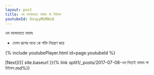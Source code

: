 ```yaml
---
layout: post
title: ওম ভালাভাতে নামায গা টাইমস
youtubeId: OxspyMURNz8
---
```

 
 
 ওম ভালাভাতে নামায  
 
 -  দেবস রূপের মধ্যে কে শক্তি নিয়ন্ত্রণ করে 
 
  
 
  
 
 
 
 
 
 


{% include youtubePlayer.html id=page.youtubeId %}
 
[Next]({{ site.baseurl }}{% link  split1/_posts/2017-07-08-ওম নিত্যই নামায গা টাইমস.md%})
 

